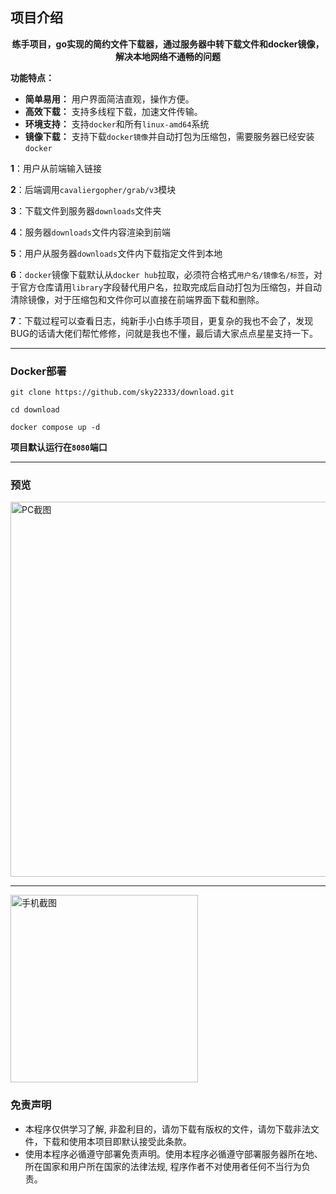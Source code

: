 ## 项目介绍

<div style="text-align: center;">


**练手项目，go实现的简约文件下载器，通过服务器中转下载文件和docker镜像，解决本地网络不通畅的问题**
</div>

**功能特点：**
* **简单易用：** 用户界面简洁直观，操作方便。
* **高效下载：** 支持多线程下载，加速文件传输。
* **环境支持：** 支持`docker`和所有`linux-amd64`系统
* **镜像下载：** 支持下载`docker镜像`并自动打包为压缩包，需要服务器已经安装`docker`

**1**：用户从前端输入链接

**2**：后端调用`cavaliergopher/grab/v3`模块

**3**：下载文件到服务器`downloads`文件夹

**4**：服务器`downloads`文件内容渲染到前端

**5**：用户从服务器`downloads`文件内下载指定文件到本地

**6**：`docker`镜像下载默认从`docker hub`拉取，必须符合格式`用户名/镜像名/标签`，对于官方仓库请用`library`字段替代用户名，拉取完成后自动打包为压缩包，并自动清除镜像，对于压缩包和文件你可以直接在前端界面下载和删除。

**7**：下载过程可以查看日志，纯新手小白练手项目，更复杂的我也不会了，发现BUG的话请大佬们帮忙修修，问就是我也不懂，最后请大家点点星星支持一下。

---

### Docker部署

```
git clone https://github.com/sky22333/download.git
```

```
cd download
```
```
docker compose up -d
```
**项目默认运行在`8080`端口**

---

### 预览

<img src="https://github.com/user-attachments/assets/39c638b0-2f2e-46ca-9ae0-b8c152c5f222" alt="PC截图" width="600">

---
<img src="https://github.com/user-attachments/assets/3ce12bef-95e0-48b3-8c81-2ea80049f264" alt="手机截图" width="300">



### 免责声明

* 本程序仅供学习了解, 非盈利目的，请勿下载有版权的文件，请勿下载非法文件，下载和使用本项目即默认接受此条款。
* 使用本程序必循遵守部署免责声明。使用本程序必循遵守部署服务器所在地、所在国家和用户所在国家的法律法规, 程序作者不对使用者任何不当行为负责。
